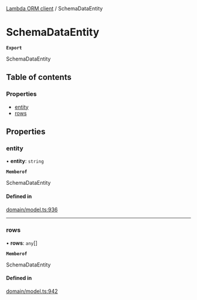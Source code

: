[Lambda ORM client](../README.md) / SchemaDataEntity

# SchemaDataEntity

**`Export`**

SchemaDataEntity

## Table of contents

### Properties

- [entity](SchemaDataEntity.md#entity)
- [rows](SchemaDataEntity.md#rows)

## Properties

### entity

• **entity**: `string`

**`Memberof`**

SchemaDataEntity

#### Defined in

[domain/model.ts:936](https://github.com/FlavioLionelRita/lambdaorm-client-node/blob/cf1dba5/src/lib/domain/model.ts#L936)

___

### rows

• **rows**: `any`[]

**`Memberof`**

SchemaDataEntity

#### Defined in

[domain/model.ts:942](https://github.com/FlavioLionelRita/lambdaorm-client-node/blob/cf1dba5/src/lib/domain/model.ts#L942)
